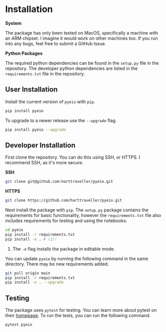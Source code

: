 # Installation

**System**

The package has only been tested on MacOS, specifically a machine with an ARM chipset. I imagine it would work on other machines too. If you run into any bugs, feel free to submit a GitHub Issue.

**Python Packages**

The required python dependencies can be found in the `setup.py` file in the repository. The developer python dependencies are listed in the `requirements.txt` file in the repository.


## User Installation

Install the current version of `pyeio` with `pip`.

```bash
pip install pyeio
```

To upgrade to a newer release use the `--upgrade` flag.

```bash
pip install pyeio --upgrade
```

## Developer Installation

First clone the repository. You can do this using SSH, or HTTPS. I recommend SSH, as it's more secure.

**SSH**

```bash
git clone git@github.com:harttraveller/pyeio.git
```

**HTTPS**

```bash
git clone https://github.com/harttraveller/pyeio.git
```

Next install the package with `pip`. The `setup.py` package contains the requirements for basic functionality, however the `requirements.txt` file also includes requirements for testing and using the notebooks.

```bash
cd pyeio
pip install -r requirements.txt
pip install -e . # (1)!
```

1. The `-e` flag installs the package in editable mode.

You can update `pyeio` by running the following command in the same directory. There may be new requirements added.

```bash
git pull origin main
pip install -r requirements.txt
pip install -e . --upgrade
```

## Testing

The package uses `pytest` for testing. You can learn more about pytest on their [homepage](https://pytest.org/). To run the tests, you can run the following command.

```bash
pytest pyeio
```


